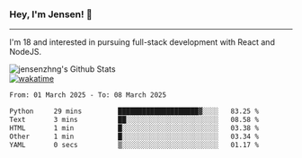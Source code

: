 ### Hey, I'm Jensen! 👋

---

I'm 18 and interested in pursuing full-stack development with React and NodeJS.

![jensenzhng's Github Stats](https://github-readme-stats.vercel.app/api?username=jensenzhng&theme=dark&show_icons=true&count_private=true)
<br />
[![wakatime](https://wakatime.com/badge/user/cbfc263d-3611-4e36-8278-8fad45fe3f62.svg)](https://wakatime.com/@cbfc263d-3611-4e36-8278-8fad45fe3f62)

<!--START_SECTION:waka-->

```txt
From: 01 March 2025 - To: 08 March 2025

Python     29 mins         ████████████████████▓░░░░   83.25 %
Text       3 mins          ██░░░░░░░░░░░░░░░░░░░░░░░   08.58 %
HTML       1 min           █░░░░░░░░░░░░░░░░░░░░░░░░   03.38 %
Other      1 min           █░░░░░░░░░░░░░░░░░░░░░░░░   03.34 %
YAML       0 secs          ▒░░░░░░░░░░░░░░░░░░░░░░░░   01.17 %
```

<!--END_SECTION:waka-->
